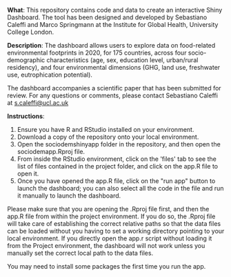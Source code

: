 **What**: 
This repository contains code and data to create an interactive Shiny Dashboard. The tool has been designed and developed by Sebastiano Caleffi and Marco Springmann at the Institute for Global Health, University College London.

**Description**:
The dashboard allows users to explore data on food-related environmental footprints in 2020, for 175 countries, across four socio-demographic characteristics (age, sex, education level, urban/rural residency),
and four environmental dimensions (GHG, land use, freshwater use, eutrophication potential). 

The dashboard accompanies a scientific paper that has been submitted for review. For any questions or comments, please contact Sebastiano Caleffi at [s.caleffi@ucl.ac.uk](mailto:s.caleffi@ucl.ac.uk) 

**Instructions**:

1. Ensure you have R and RStudio installed on your environment.
2. Download a copy of the repository onto your local environment.
3. Open the sociodemshinyapp folder in the repository, and then open the sociodemapp.Rproj file.
4. From inside the RStudio environment, click on the 'files' tab to see the list of files contained in the project folder, and click on the app.R file to open it.
5. Once you have opened the app.R file, click on the "run app" button to launch the dashboard; you can also select all the code in the file and run it manually to launch the dashboard.

Please make sure that you are opening the .Rproj file first, and then the app.R file from within the project environment. If you do so, the .Rproj file will take care of establishing the correct
relative paths so that the data files can be loaded without you having to set a working directory pointing to your local environment. If you directly open the app.r script without loading it from the 
Project environment, the dashboard will not work unless you manually set the correct local path to the data files.

You may need to install some packages the first time you run the app.
